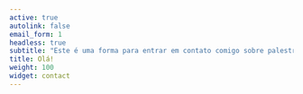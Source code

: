 ```yaml
---
active: true
autolink: false
email_form: 1
headless: true
subtitle: "Este é uma forma para entrar em contato comigo sobre palestras, oportunidades de trabalhar juntos ou solicitações de mentoria."
title: Olá!
weight: 100
widget: contact
---
```


